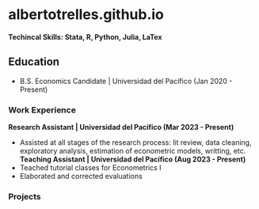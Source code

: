 # albertotrelles.github.io

#### Techincal Skills: Stata, R, Python, Julia, LaTex 

## Education
- B.S. Economics Candidate | Universidad del Pacífico (Jan 2020 - Present)
  
### Work Experience
**Research Assistant | Universidad del Pacífico (Mar 2023 - Present)**
- Assisted at all stages of the research process: lit review, data cleaning, exploratory analysis, estimation of econometric models, writting, etc.
**Teaching Assistant | Universidad del Pacífico (Aug 2023 - Present)**
- Teached tutorial classes for Econometrics I
- Elaborated and corrected evaluations

### Projects

